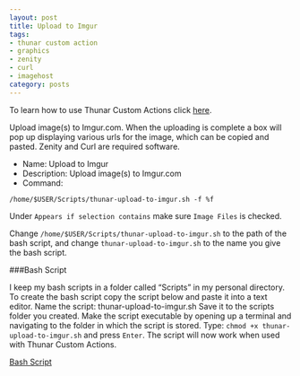 ```yaml
---
layout: post
title: Upload to Imgur
tags:
- thunar custom action
- graphics
- zenity
- curl
- imagehost
category: posts
---
```

To learn how to use Thunar Custom Actions click [here](http://birchwell.github.io/posts/convert-video-to-avi/).

Upload image(s) to Imgur.com. When the uploading is complete a box will pop up displaying various urls for the image, which can be copied and pasted. Zenity and Curl are required software.

* Name: Upload to Imgur
* Description: Upload image(s) to Imgur.com
* Command: 

`/home/$USER/Scripts/thunar-upload-to-imgur.sh -f %f`

Under `Appears if selection contains` make sure `Image Files` is checked.

Change `/home/$USER/Scripts/thunar-upload-to-imgur.sh` to the path of the bash script, and change `thunar-upload-to-imgur.sh` to the name you give the bash script.

###Bash Script

I keep my bash scripts in a folder called “Scripts” in my personal directory. To create the bash script copy the script below and paste it into a text editor. Name the script: thunar-upload-to-imgur.sh Save it to the scripts folder you created. Make the script executable by opening up a terminal and navigating to the folder in which the script is stored. Type: `chmod +x thunar-upload-to-imgur.sh` and press `Enter`. The script will now work when used with Thunar Custom Actions.

[Bash Script](http://gist.github.com/Birchwell/b7eb07dddbb6b53a635e)

